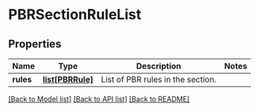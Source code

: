 # PBRSectionRuleList

## Properties
Name | Type | Description | Notes
------------ | ------------- | ------------- | -------------
**rules** | [**list[PBRRule]**](PBRRule.md) | List of PBR rules in the section. | 

[[Back to Model list]](../README.md#documentation-for-models) [[Back to API list]](../README.md#documentation-for-api-endpoints) [[Back to README]](../README.md)

